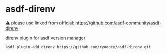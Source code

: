# asdf-direnv

:warning: please use linked from official: https://github.com/asdf-community/asdf-direnv

[direnv](https://direnv.net) plugin for [asdf version manager](https://github.com/asdf-vm/asdf)

```
asdf plugin-add direnv https://github.com/ryodocx/asdf-direnv.git
```
